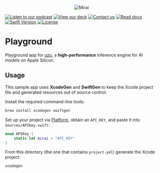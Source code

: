<p align="center">
  <picture>
    <img alt="Mirai" src="https://artifacts.trymirai.com/social/github/uzu-swift-header.jpg" style="max-width: 100%;">
  </picture>
</p>

<a href="https://storage.googleapis.com/artifacts-bucket-cd05ceb/social/about_us.mp3"><img src="https://img.shields.io/badge/Listen-Podcast-red" alt="Listen to our podcast"></a>
<a href="https://docsend.com/v/76bpr/mirai2025"><img src="https://img.shields.io/badge/View-Deck-red" alt="View our deck"></a>
<a href="mailto:alexey@getmirai.co,dima@getmirai.co,aleksei@getmirai.co?subject=Interested%20in%20Mirai"><img src="https://img.shields.io/badge/Send-Email-green" alt="Contact us"></a>
<a href="https://docs.trymirai.com/components/inference-engine"><img src="https://img.shields.io/badge/Read-Docs-blue" alt="Read docs"></a>
[![Swift Version](https://img.shields.io/badge/Swift-5.9-blue)](https://swift.org)
[![License](https://img.shields.io/badge/License-MIT-blue)](LICENSE)

# Playground

Playground app for [uzu](https://github.com/trymirai/uzu), a **high-performance** inference engine for AI models on Apple Silicon.

## Usage

This sample app uses **XcodeGen** and **SwiftGen** to keep the Xcode project file and generated resources out of source control.

Install the required command-line tools:

```bash
brew install xcodegen swiftgen
```

Set up your project via [Platform](https://platform.trymirai.com), obtain an `API_KEY`, and paste it into `Sources/APIKey.swift`:

```swift
enum APIKey {
    static let mirai = "API_KEY"
}
```

From this directory (the one that contains `project.yml`) generate the Xcode project:

```bash
xcodegen
```

